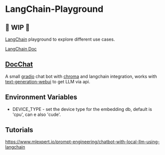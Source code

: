 # LangChain-Playground

## 🚦 WIP 🚦

[LangChain](https://github.com/hwchase17/langchain) playground to explore different use cases.

[LangChain Doc](https://python.langchain.com/docs/get_started/introduction.html)

## [DocChat](DocChat/README.md)

A small [gradio](https://gradio.app/) chat bot with [chroma](https://www.trychroma.com) and langchain integration, works with [text-generation-webui](https://github.com/oobabooga/text-generation-webui) to get LLM via api.

## Environment Variables

- DEVICE_TYPE - set the device type for the embedding db, default is 'cpu', can e also 'cude'.

## Tutorials

https://www.mlexpert.io/prompt-engineering/chatbot-with-local-llm-using-langchain
